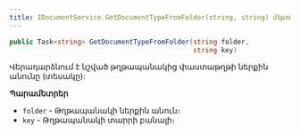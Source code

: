 ```yaml
---
title: IDocumentService.GetDocumentTypeFromFolder(string, string) մեթոդ
---
```


```c#
public Task<string> GetDocumentTypeFromFolder(string folder, 
                                              string key)
```

Վերադարձնում է նշված թղթապանակից փաստաթղթի ներքին անունը (տեսակը):

**Պարամետրեր**

* `folder` - Թղթապանակի ներքին անուն։
* `key` - Թղթապանակի տարրի բանալի։
